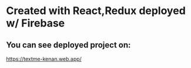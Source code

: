
# Created with React,Redux deployed w/ Firebase
## You can see deployed project on:
https://textme-kenan.web.app/

